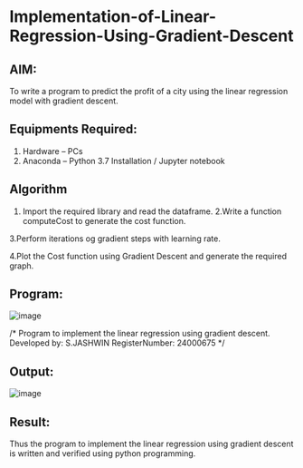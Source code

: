 # Implementation-of-Linear-Regression-Using-Gradient-Descent

## AIM:
To write a program to predict the profit of a city using the linear regression model with gradient descent.

## Equipments Required:
1. Hardware – PCs
2. Anaconda – Python 3.7 Installation / Jupyter notebook

## Algorithm
1. Import the required library and read the dataframe.
2.Write a function computeCost to generate the cost function.

3.Perform iterations og gradient steps with learning rate.

4.Plot the Cost function using Gradient Descent and generate the required graph.


## Program:
![image](https://github.com/user-attachments/assets/ec8ef730-6d6d-443b-8d5b-d8623cddd04f)

/*
Program to implement the linear regression using gradient descent.
Developed by: S.JASHWIN
RegisterNumber: 24000675
*/


## Output:
![image](https://github.com/user-attachments/assets/066f3168-d1f7-4f30-8e3e-773eb3e0eeb9)


## Result:
Thus the program to implement the linear regression using gradient descent is written and verified using python programming.
